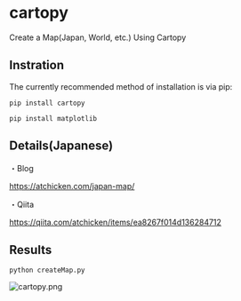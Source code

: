 # cartopy
Create a Map(Japan, World, etc.) Using Cartopy

## Instration
The currently recommended method of installation is via pip:

```bash:bash
pip install cartopy
```

```bash:bash
pip install matplotlib
```


## Details(Japanese)
・Blog

https://atchicken.com/japan-map/

・Qiita

https://qiita.com/atchicken/items/ea8267f014d136284712



## Results
```bash:bash
python createMap.py
```

![cartopy.png](https://user-images.githubusercontent.com/93382642/139532922-de52676b-896e-4726-ad43-5dbdfb79c721.png)
